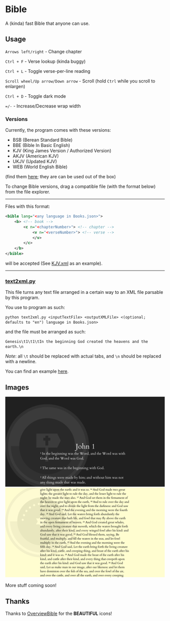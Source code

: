 # Bible
A (kinda) fast Bible that anyone can use.

## Usage

``Arrows left/right`` - Change chapter

``Ctrl + F`` - Verse lookup (kinda buggy)

``Ctrl + L`` - Toggle verse-per-line reading

``Scroll wheel/Up arrow/Down arrow`` - Scroll (hold ``Ctrl`` while you scroll to enlargen)

``Ctrl + D`` - Toggle dark mode

``=/-`` - Increase/Decrease wrap width

### Versions

Currently, the program comes with these versions:

* BSB (Berean Standard Bible)
* BBE (Bible In Basic English)
* KJV (King James Version / Authorized Version)
* AKJV (American KJV)
* UKJV (Updated KJV)
* WEB (World English Bible)

(find them [here](books/); they are can be used out of the box)

To change Bible versions, drag a compatible file (with the format below) from the file explorer.

***
Files with this format:

```xml
<bible lang="<any language in Books.json>">
    <b> <!-- book -->
        <c n="<chapterNumber>"> <!-- chapter -->
            <v n="<verseNumber>"> <!-- verse -->
            </v>
        </c>
    </b>
</bible>
```

will be accepted (See [KJV.xml](books/KJV.xml) as an example).

***

### [text2xml.py](text2xml.py)

This file turns any text file arranged in a certain way to an XML file parsable by this program.

You use to program as such:

```
python text2xml.py <inputTextFile> <outputXMLFile> <(optional; defaults to "en") language in Books.json>
```

and the file must be arranged as such:

```
Genesis\t1\t1\tIn the beginning God created the heavens and the earth.\n
```

*Note*: all `\t` should be replaced with actual tabs, and `\n` should be replaced with a newline.

You can find an example [here](books/bsb.txt).

## Images

![Photo featuring John 1](docs/bible.png)
![Photo featuring Genesis 1 16](docs/bible2.png)

More stuff coming soon!

## Thanks

Thanks to [OverviewBible](https://overviewbible.com/) for the **BEAUTIFUL** icons!
